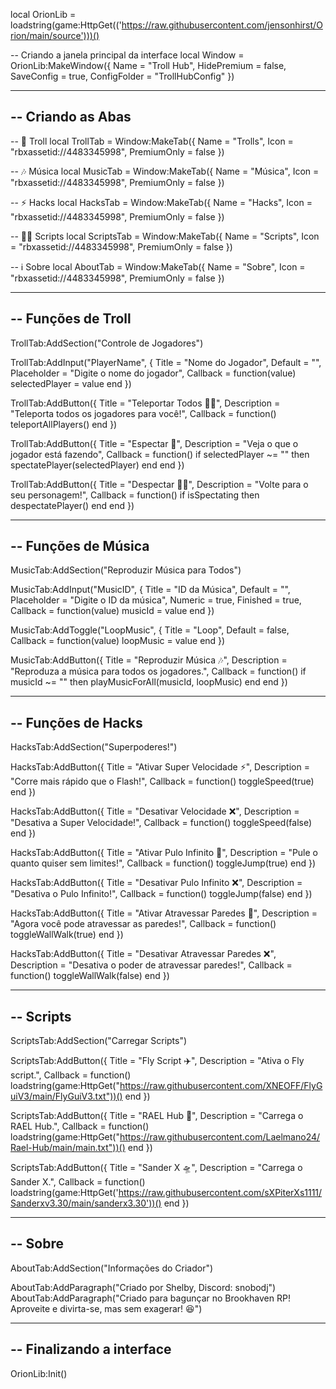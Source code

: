 local OrionLib = loadstring(game:HttpGet(('https://raw.githubusercontent.com/jensonhirst/Orion/main/source')))()

-- Criando a janela principal da interface
local Window = OrionLib:MakeWindow({
    Name = "Troll Hub",
    HidePremium = false,
    SaveConfig = true,
    ConfigFolder = "TrollHubConfig"
})

-----------------------------------------------------------
-- Criando as Abas
-----------------------------------------------------------

-- 👾 Troll
local TrollTab = Window:MakeTab({
    Name = "Trolls",
    Icon = "rbxassetid://4483345998",
    PremiumOnly = false
})

-- 🎶 Música
local MusicTab = Window:MakeTab({
    Name = "Música",
    Icon = "rbxassetid://4483345998",
    PremiumOnly = false
})

-- ⚡ Hacks
local HacksTab = Window:MakeTab({
    Name = "Hacks",
    Icon = "rbxassetid://4483345998",
    PremiumOnly = false
})

-- 🧑‍💻 Scripts
local ScriptsTab = Window:MakeTab({
    Name = "Scripts",
    Icon = "rbxassetid://4483345998",
    PremiumOnly = false
})

-- ℹ️ Sobre
local AboutTab = Window:MakeTab({
    Name = "Sobre",
    Icon = "rbxassetid://4483345998",
    PremiumOnly = false
})

-----------------------------------------------------------
-- Funções de Troll
-----------------------------------------------------------

TrollTab:AddSection("Controle de Jogadores")

TrollTab:AddInput("PlayerName", {
    Title = "Nome do Jogador",
    Default = "",
    Placeholder = "Digite o nome do jogador",
    Callback = function(value)
        selectedPlayer = value
    end
})

TrollTab:AddButton({
    Title = "Teleportar Todos 🏃‍♂️",
    Description = "Teleporta todos os jogadores para você!",
    Callback = function()
        teleportAllPlayers()
    end
})

TrollTab:AddButton({
    Title = "Espectar 👀",
    Description = "Veja o que o jogador está fazendo",
    Callback = function()
        if selectedPlayer ~= "" then
            spectatePlayer(selectedPlayer)
        end
    end
})

TrollTab:AddButton({
    Title = "Despectar 🚶‍♂️",
    Description = "Volte para o seu personagem!",
    Callback = function()
        if isSpectating then
            despectatePlayer()
        end
    end
})

-----------------------------------------------------------
-- Funções de Música
-----------------------------------------------------------

MusicTab:AddSection("Reproduzir Música para Todos")

MusicTab:AddInput("MusicID", {
    Title = "ID da Música",
    Default = "",
    Placeholder = "Digite o ID da música",
    Numeric = true,
    Finished = true,
    Callback = function(value)
        musicId = value
    end
})

MusicTab:AddToggle("LoopMusic", {
    Title = "Loop",
    Default = false,
    Callback = function(value)
        loopMusic = value
    end
})

MusicTab:AddButton({
    Title = "Reproduzir Música 🎶",
    Description = "Reproduza a música para todos os jogadores.",
    Callback = function()
        if musicId ~= "" then
            playMusicForAll(musicId, loopMusic)
        end
    end
})

-----------------------------------------------------------
-- Funções de Hacks
-----------------------------------------------------------

HacksTab:AddSection("Superpoderes!")

HacksTab:AddButton({
    Title = "Ativar Super Velocidade ⚡",
    Description = "Corre mais rápido que o Flash!",
    Callback = function()
        toggleSpeed(true)
    end
})

HacksTab:AddButton({
    Title = "Desativar Velocidade ❌",
    Description = "Desativa a Super Velocidade!",
    Callback = function()
        toggleSpeed(false)
    end
})

HacksTab:AddButton({
    Title = "Ativar Pulo Infinito 🦘",
    Description = "Pule o quanto quiser sem limites!",
    Callback = function()
        toggleJump(true)
    end
})

HacksTab:AddButton({
    Title = "Desativar Pulo Infinito ❌",
    Description = "Desativa o Pulo Infinito!",
    Callback = function()
        toggleJump(false)
    end
})

HacksTab:AddButton({
    Title = "Ativar Atravessar Paredes 🚪",
    Description = "Agora você pode atravessar as paredes!",
    Callback = function()
        toggleWallWalk(true)
    end
})

HacksTab:AddButton({
    Title = "Desativar Atravessar Paredes ❌",
    Description = "Desativa o poder de atravessar paredes!",
    Callback = function()
        toggleWallWalk(false)
    end
})

-----------------------------------------------------------
-- Scripts
-----------------------------------------------------------

ScriptsTab:AddSection("Carregar Scripts")

ScriptsTab:AddButton({
    Title = "Fly Script ✈️",
    Description = "Ativa o Fly script.",
    Callback = function()
        loadstring(game:HttpGet("https://raw.githubusercontent.com/XNEOFF/FlyGuiV3/main/FlyGuiV3.txt"))()
    end
})

ScriptsTab:AddButton({
    Title = "RAEL Hub 🔧",
    Description = "Carrega o RAEL Hub.",
    Callback = function()
        loadstring(game:HttpGet("https://raw.githubusercontent.com/Laelmano24/Rael-Hub/main/main.txt"))()
    end
})

ScriptsTab:AddButton({
    Title = "Sander X 🛸",
    Description = "Carrega o Sander X.",
    Callback = function()
        loadstring(game:HttpGet('https://raw.githubusercontent.com/sXPiterXs1111/Sanderxv3.30/main/sanderx3.30'))()
    end
})

-----------------------------------------------------------
-- Sobre
-----------------------------------------------------------

AboutTab:AddSection("Informações do Criador")

AboutTab:AddParagraph("Criado por Shelby, Discord: snobodj")
AboutTab:AddParagraph("Criado para bagunçar no Brookhaven RP! Aproveite e divirta-se, mas sem exagerar! 😆")

-----------------------------------------------------------
-- Finalizando a interface
-----------------------------------------------------------

OrionLib:Init()
